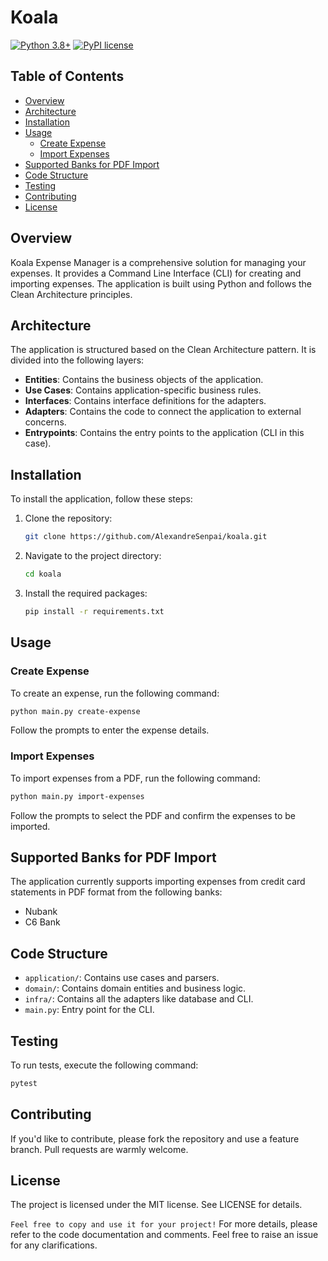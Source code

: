# Koala

[![Python 3.8+](https://img.shields.io/badge/Python-3.8+-blue.svg)](https://www.python.org/downloads/release/python-380/)
[![PyPI license](https://img.shields.io/pypi/l/ansicolortags.svg)](https://pypi.python.org/pypi/ansicolortags/)
## Table of Contents

- [Overview](#overview)
- [Architecture](#architecture)
- [Installation](#installation)
- [Usage](#usage)
  - [Create Expense](#create-expense)
  - [Import Expenses](#import-expenses)
- [Supported Banks for PDF Import](#supported-banks-for-pdf-import)
- [Code Structure](#code-structure)
- [Testing](#testing)
- [Contributing](#contributing)
- [License](#license)

## Overview

Koala Expense Manager is a comprehensive solution for managing your expenses. It provides a Command Line Interface (CLI) for creating and importing expenses. The application is built using Python and follows the Clean Architecture principles.

## Architecture

The application is structured based on the Clean Architecture pattern. It is divided into the following layers:

- **Entities**: Contains the business objects of the application.
- **Use Cases**: Contains application-specific business rules.
- **Interfaces**: Contains interface definitions for the adapters.
- **Adapters**: Contains the code to connect the application to external concerns.
- **Entrypoints**: Contains the entry points to the application (CLI in this case).

## Installation

To install the application, follow these steps:

1. Clone the repository:
    ```bash
    git clone https://github.com/AlexandreSenpai/koala.git
    ```

2. Navigate to the project directory:
    ```bash
    cd koala
    ```

3. Install the required packages:
    ```bash
    pip install -r requirements.txt
    ```

## Usage

### Create Expense

To create an expense, run the following command:

```bash
python main.py create-expense
```

Follow the prompts to enter the expense details.

### Import Expenses

To import expenses from a PDF, run the following command:

```bash
python main.py import-expenses
```

Follow the prompts to select the PDF and confirm the expenses to be imported.

## Supported Banks for PDF Import
The application currently supports importing expenses from credit card statements in PDF format from the following banks:

- Nubank
- C6 Bank

## Code Structure
- `application/`: Contains use cases and parsers.
- `domain/`: Contains domain entities and business logic.
- `infra/`: Contains all the adapters like database and CLI.
- `main.py`: Entry point for the CLI.

## Testing
To run tests, execute the following command:

```bash
pytest
```

## Contributing
If you'd like to contribute, please fork the repository and use a feature branch. Pull requests are warmly welcome.

## License
The project is licensed under the MIT license. See LICENSE for details.

`Feel free to copy and use it for your project!` For more details, please refer to the code documentation and comments. Feel free to raise an issue for any clarifications.
